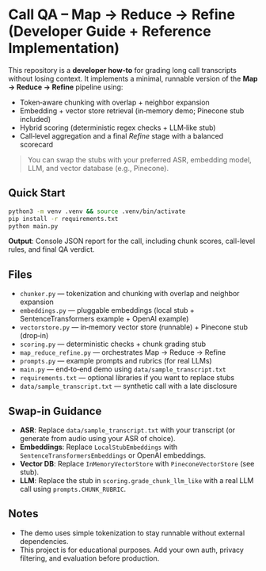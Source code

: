 
# Call QA – Map → Reduce → Refine (Developer Guide + Reference Implementation)

This repository is a **developer how‑to** for grading long call transcripts without losing context.
It implements a minimal, runnable version of the **Map → Reduce → Refine** pipeline using:

- Token‑aware chunking with overlap + neighbor expansion
- Embedding + vector store retrieval (in‑memory demo; Pinecone stub included)
- Hybrid scoring (deterministic regex checks + LLM‑like stub)
- Call‑level aggregation and a final *Refine* stage with a balanced scorecard

> You can swap the stubs with your preferred ASR, embedding model, LLM, and vector database (e.g., Pinecone).

## Quick Start

```bash
python3 -m venv .venv && source .venv/bin/activate
pip install -r requirements.txt
python main.py
```

**Output**: Console JSON report for the call, including chunk scores, call-level rules, and final QA verdict.

## Files

- `chunker.py` — tokenization and chunking with overlap and neighbor expansion
- `embeddings.py` — pluggable embeddings (local stub + SentenceTransformers example + OpenAI example)
- `vectorstore.py` — in‑memory vector store (runnable) + Pinecone stub (drop‑in)
- `scoring.py` — deterministic checks + chunk grading stub
- `map_reduce_refine.py` — orchestrates Map → Reduce → Refine
- `prompts.py` — example prompts and rubrics (for real LLMs)
- `main.py` — end‑to‑end demo using `data/sample_transcript.txt`
- `requirements.txt` — optional libraries if you want to replace stubs
- `data/sample_transcript.txt` — synthetic call with a late disclosure

## Swap-in Guidance

- **ASR**: Replace `data/sample_transcript.txt` with your transcript (or generate from audio using your ASR of choice).
- **Embeddings**: Replace `LocalStubEmbeddings` with `SentenceTransformersEmbeddings` or OpenAI embeddings.
- **Vector DB**: Replace `InMemoryVectorStore` with `PineconeVectorStore` (see stub).
- **LLM**: Replace the stub in `scoring.grade_chunk_llm_like` with a real LLM call using `prompts.CHUNK_RUBRIC`.

## Notes
- The demo uses simple tokenization to stay runnable without external dependencies.
- This project is for educational purposes. Add your own auth, privacy filtering, and evaluation before production.
